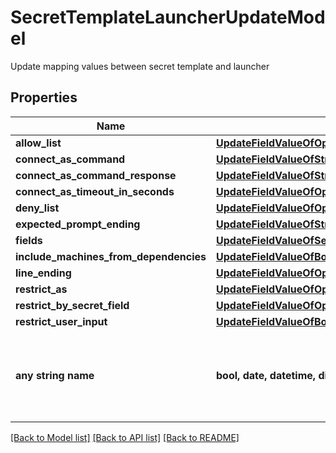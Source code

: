 # SecretTemplateLauncherUpdateModel

Update mapping values between secret template and launcher

## Properties
Name | Type | Description | Notes
------------ | ------------- | ------------- | -------------
**allow_list** | [**UpdateFieldValueOfOptionalInt32**](UpdateFieldValueOfOptionalInt32.md) |  | [optional] 
**connect_as_command** | [**UpdateFieldValueOfString**](UpdateFieldValueOfString.md) |  | [optional] 
**connect_as_command_response** | [**UpdateFieldValueOfString**](UpdateFieldValueOfString.md) |  | [optional] 
**connect_as_timeout_in_seconds** | [**UpdateFieldValueOfOptionalInt32**](UpdateFieldValueOfOptionalInt32.md) |  | [optional] 
**deny_list** | [**UpdateFieldValueOfOptionalInt32**](UpdateFieldValueOfOptionalInt32.md) |  | [optional] 
**expected_prompt_ending** | [**UpdateFieldValueOfString**](UpdateFieldValueOfString.md) |  | [optional] 
**fields** | [**UpdateFieldValueOfSecretTemplateLauncherFieldValueModelArray**](UpdateFieldValueOfSecretTemplateLauncherFieldValueModelArray.md) |  | [optional] 
**include_machines_from_dependencies** | [**UpdateFieldValueOfBoolean**](UpdateFieldValueOfBoolean.md) |  | [optional] 
**line_ending** | [**UpdateFieldValueOfOptionalLauncherConnectAsLineEnding**](UpdateFieldValueOfOptionalLauncherConnectAsLineEnding.md) |  | [optional] 
**restrict_as** | [**UpdateFieldValueOfOptionalInt32**](UpdateFieldValueOfOptionalInt32.md) |  | [optional] 
**restrict_by_secret_field** | [**UpdateFieldValueOfOptionalInt32**](UpdateFieldValueOfOptionalInt32.md) |  | [optional] 
**restrict_user_input** | [**UpdateFieldValueOfBoolean**](UpdateFieldValueOfBoolean.md) |  | [optional] 
**any string name** | **bool, date, datetime, dict, float, int, list, str, none_type** | any string name can be used but the value must be the correct type | [optional]

[[Back to Model list]](../README.md#documentation-for-models) [[Back to API list]](../README.md#documentation-for-api-endpoints) [[Back to README]](../README.md)


